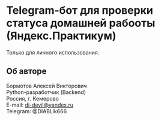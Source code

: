 # Telegram-бот для проверки статуса домашней рабооты (Яндекс.Практикум)

Только для личного использования.

## Об авторе

Бормотов Алексей Викторович  
Python-разработчик (Backend)  
Россия, г. Кемерово  
E-mail: di-devil@yandex.ru  
Telegram: @DIABLik666
